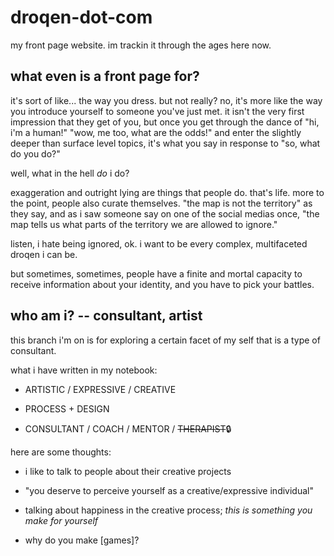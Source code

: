 # droqen-dot-com
my front page website. im trackin it through the ages here now.

## what even is a front page for?
it's sort of like... the way you dress. but not really? no, it's more like the way you introduce yourself to someone you've just met. it isn't the very first impression that they get of you, but once you get through the dance of "hi, i'm a human!" "wow, me too, what are the odds!" and enter the slightly deeper than surface level topics, it's what you say in response to "so, what do you do?"

well, what in the hell _do_ i do?

exaggeration and outright lying are things that people do. that's life. more to the point, people also curate themselves. "the map is not the territory" as they say, and as i saw someone say on one of the social medias once, "the map tells us what parts of the territory we are allowed to ignore."

listen, i hate being ignored, ok. i want to be every complex, multifaceted droqen i can be.

but sometimes, sometimes, people have a finite and mortal capacity to receive information about your identity, and you have to pick your battles.

## who am i? -- consultant, artist
this branch i'm on is for exploring a certain facet of my self that is a type of consultant.

what i have written in my notebook:

- ARTISTIC / EXPRESSIVE / CREATIVE

- PROCESS + DESIGN

- CONSULTANT / COACH / MENTOR / ~~THERAPIST~~🔒

here are some thoughts:

- i like to talk to people about their creative projects

- "you deserve to perceive yourself as a creative/expressive individual"

- talking about happiness in the creative process; *this is something you make for yourself*

- why do you make [games]?